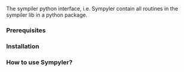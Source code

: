 
The sympiler python interface, i.e. Sympyler contain all routines in the sympiler lib in a python package.

### Prerequisites 

### Installation 

### How to use Sympyler?